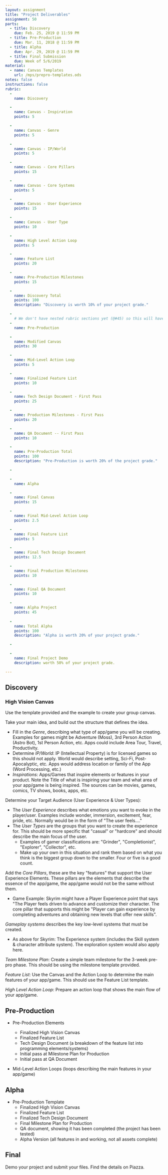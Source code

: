```yaml
---
layout: assignment
title: "Project Deliverables"
assignment: 50
parts:
  - title: Discovery
    due: Feb. 25, 2019 @ 11:59 PM
  - title: Pre-Production
    due: Mar. 11, 2018 @ 11:59 PM
  - title: Alpha
    due: Apr. 29, 2019 @ 11:59 PM
  - title: Final Submission
    due: Week of 5/6/2019
material:
  - name: Canvas Templates
    url: /mps/prepro-templates.ods
notes: false
instructions: false
rubric:
  -
    name: Discovery

  -
    name: Canvas - Inspiration
    points: 5

  - 
    name: Canvas - Genre
    points: 5

  - 
    name: Canvas - IP/World
    points: 5

  - 
    name: Canvas - Core Pillars
    points: 15

  - 
    name: Canvas - Core Systems
    points: 5

  - 
    name: Canvas - User Experience
    points: 15

  - 
    name: Canvas - User Type
    points: 10

  - 
    name: High Level Action Loop
    points: 5

  - 
    name: Feature List
    points: 20

  - 
    name: Pre-Production Milestones
    points: 15

  -
    name: Discovery Total
    points: 100
    description: "Discovery is worth 10% of your project grade."

  -
    # We don't have nested rubric sections yet (@#45) so this will have to do.
  - 
    name: Pre-Production

  - 
    name: Modified Canvas
    points: 30

  - 
    name: Mid-Level Action Loop
    points: 5

  - 
    name: Finalized Feature List
    points: 10

  - 
    name: Tech Design Document - First Pass
    points: 25

  - 
    name: Production Milestones - First Pass
    points: 20

  - 
    name: QA Document -- First Pass
    points: 10

  -
    name: Pre-Production Total
    points: 100
    description: "Pre-Production is worth 20% of the project grade."

  - 

  - 
    name: Alpha

  - 
    name: Final Canvas
    points: 15

  - 
    name: Final Mid-Level Action Loop
    points: 2.5

  - 
    name: Final Feature List
    points: 5

  - 
    name: Final Tech Design Document
    points: 12.5

  - 
    name: Final Production Milestones
    points: 10

  - 
    name: Final QA Document
    points: 10

  - 
    name: Alpha Project
    points: 45
  
  - 
    name: Total Alpha
    points: 100
    description: "Alpha is worth 20% of your project grade."

  -

  - 
    name: Final Project Demo
    description: worth 50% of your project grade.

---
```


## Discovery

### High Vision Canvas

Use the template provided and the example to create your group canvas.

Take your main idea, and build out the structure that defines the idea.
- Fill in the *Genre*, describing what type of app/game you will be creating. Examples for
games might be Adventure (Moss), 3rd Person Action (Astro Bot), 1st Person Action, etc.
Apps could include Area Tour, Travel, Productivity.
- Determine *IP/World*: IP (Intellectual Property) is for licensed games so this should not apply. World would describe setting, Sci-Fi, Post-Apocalyptic, etc. Apps would address location or family of the App (Word Processing, etc.)
- *Inspirations*: Apps/Games that inspire elements or features in your product. Note the Title of what is inspiring your team and what area of your app/game is being inspired. The sources can be movies, games, comics, TV shows, books, apps, etc.

Determine your Target Audience (User Experience & User Types):
- The *User Experience* describes what emotions you want to evoke in the player/user. Examples include wonder, immersion, excitement, fear, pride, etc. Normally would be in the form of "The user feels...."
- The *User Types* are the groups that you want to create the experience for. This should be more specific that "casual" or "hardcore" and should describe the main focus of the user. 
  - Examples of gamer classifications are: "Grinder", "Completionist", "Explorer", "Collector", etc. 
  - Make up your own in this situation and rank them based on what you think is the biggest group down to the smaller. Four or five is a good count.

Add the *Core Pillars*, these are the key "features" that support the User Experience Elements. These pillars are the elements that describe the essence of the app/game, the app/game would not be the same without them.
- Game Example: Skyrim might have a Player Experience point that says "The Player feels driven to advance and customize their character. The core pillar that supports this might be "Player can gain experience by completing adventures and obtaining new levels that offer new skills". 

*Gameplay systems* describes the key low-level systems that must be created.
- As above for Skyrim: The Experience system (includes the Skill system &
character attribute system). The exploration system would also apply here.

*Team Milestone Plan*: Create a simple team milestone for the 3-week pre-pro phase. This should be using the milestone template provided.

*Feature List*: Use the Canvas and the Action Loop to determine the main features of your app/game. This should use the Feature List template.

*High Level Action Loop*: Prepare an action loop that shows the main flow of your app/game.

## Pre-Production

- Pre-Production Elements
  - Finalized High Vision Canvas
  - Finalized Feature List
  - Tech Design Document (a breakdown of the feature list into programming elements/systems)
  - Initial pass at Milestone Plan for Production
  - Initial pass at QA Document

- Mid-Level Action Loops (loops describing the main features in your app/game)

## Alpha

- Pre-Production Template
  - Finalized High Vision Canvas
  - Finalized Feature List
  - Finalized Tech Design Document
  - Final Milestone Plan for Production
  - QA document, showing it has been completed (the project has been tested)
  - Alpha Version (all features in and working, not all assets complete)

## Final

Demo your project and submit your files. Find the details on Piazza.
